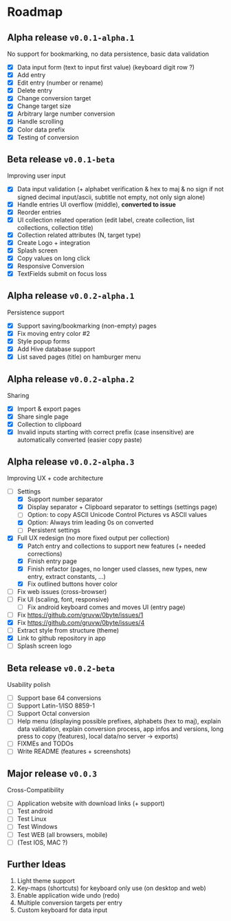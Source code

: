 # Roadmap

## Alpha release `v0.0.1-alpha.1`

No support for bookmarking, no data persistence, basic data validation

- [X] Data input form (text to input first value) (keyboard digit row ?)
- [X] Add entry
- [X] Edit entry (number or rename)
- [X] Delete entry
- [X] Change conversion target
- [X] Change target size
- [X] Arbitrary large number conversion
- [X] Handle scrolling
- [X] Color data prefix
- [X] Testing of conversion

## Beta release `v0.0.1-beta`

Improving user input

- [X] Data input validation (+ alphabet verification & hex to maj & no sign if not signed decimal input/ascii, subtitle not empty, not only sign alone)
- [X] Handle entries UI overflow (middle), **converted to issue**
- [X] Reorder entries
- [X] UI collection related operation (edit label, create collection, list collections, collection title)
- [X] Collection related attributes (N, target type)
- [X] Create Logo + integration
- [X] Splash screen
- [X] Copy values on long click
- [X] Responsive Conversion
- [X] TextFields submit on focus loss

## Alpha release `v0.0.2-alpha.1`

Persistence support

- [X] Support saving/bookmarking (non-empty) pages
- [X] Fix moving entry color #2
- [X] Style popup forms
- [X] Add Hive database support
- [X] List saved pages (title) on hamburger menu

## Alpha release `v0.0.2-alpha.2`

Sharing

- [X] Import & export pages
- [X] Share single page
- [X] Collection to clipboard
- [X] Invalid inputs starting with correct prefix (case insensitive) are automatically converted (easier copy paste)

## Alpha release `v0.0.2-alpha.3`

Improving UX + code architecture

- [ ] Settings
  - [X] Support number separator
  - [X] Display separator + Clipboard separator to settings (settings page)
  - [ ] Option: to copy ASCII Unicode Control Pictures vs ASCII values
  - [X] Option: Always trim leading 0s on converted
  - [ ] Persistent settings
- [X] Full UX redesign (no more fixed output per collection)
  - [X] Patch entry and collections to support new features (+ needed corrections)
  - [X] Finish entry page
  - [X] Finish refactor (pages, no longer used classes, new types, new entry, extract constants, ...)
  - [X] Fix outlined buttons hover color
- [ ] Fix web issues (cross-browser)
- [ ] Fix UI (scaling, font, responsive)
  - [ ] Fix android keyboard comes and moves UI (entry page)
- [ ] Fix https://github.com/gruvw/0byte/issues/1
- [X] Fix https://github.com/gruvw/0byte/issues/4
- [ ] Extract style from structure (theme)
- [X] Link to github repository in app
- [ ] Splash screen logo

## Beta release `v0.0.2-beta`

Usability polish

- [ ] Support base 64 conversions
- [ ] Support Latin-1/ISO 8859-1
- [ ] Support Octal conversion
- [ ] Help menu (displaying possible prefixes, alphabets (hex to maj), explain data validation, explain conversion process, app infos and versions, long press to copy (features), local data/no server -> exports)
- [ ] FIXMEs and TODOs
- [ ] Write README (features + screenshots)

## Major release `v0.0.3`

Cross-Compatibility

- [ ] Application website with download links (+ support)
- [ ] Test android
- [ ] Test Linux
- [ ] Test Windows
- [ ] Test WEB (all browsers, mobile)
- [ ] (Test IOS, MAC ?)

## Further Ideas

1. Light theme support
2. Key-maps (shortcuts) for keyboard only use (on desktop and web)
3. Enable application wide undo (redo)
4. Multiple conversion targets per entry
5. Custom keyboard for data input
